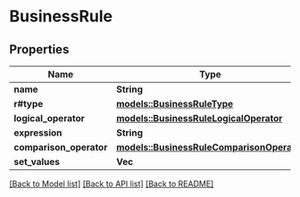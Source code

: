 # BusinessRule

## Properties

Name | Type | Description | Notes
------------ | ------------- | ------------- | -------------
**name** | **String** |  | 
**r#type** | [**models::BusinessRuleType**](BusinessRuleType.md) |  | 
**logical_operator** | [**models::BusinessRuleLogicalOperator**](BusinessRuleLogicalOperator.md) |  | 
**expression** | **String** |  | 
**comparison_operator** | [**models::BusinessRuleComparisonOperator**](BusinessRuleComparisonOperator.md) |  | 
**set_values** | **Vec<String>** |  | 

[[Back to Model list]](../README.md#documentation-for-models) [[Back to API list]](../README.md#documentation-for-api-endpoints) [[Back to README]](../README.md)


